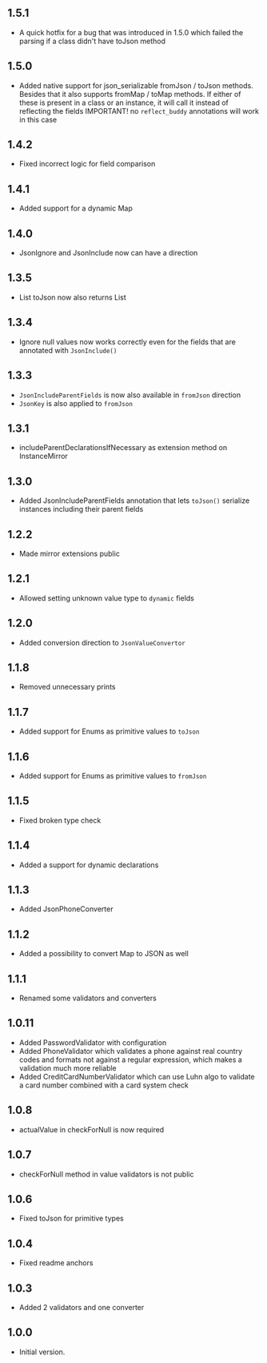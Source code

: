 ## 1.5.1
- A quick hotfix for a bug that was introduced in 1.5.0 which failed the parsing if a class didn't have toJson method
## 1.5.0
- Added native support for json_serializable fromJson / toJson methods. Besides that it also supports fromMap / toMap methods. If either of these is present in a class or an instance, it will call it instead of reflecting the fields
IMPORTANT! no `reflect_buddy` annotations will work in this case
## 1.4.2
- Fixed incorrect logic for field comparison
## 1.4.1
- Added support for a dynamic Map
## 1.4.0
- JsonIgnore and JsonInclude now can have a direction
## 1.3.5
- List toJson now also returns List
## 1.3.4
- Ignore null values now works correctly even for the fields that are annotated with `JsonInclude()`
## 1.3.3
- `JsonIncludeParentFields` is now also available in `fromJson` direction
- `JsonKey` is also applied to `fromJson`
## 1.3.1
- includeParentDeclarationsIfNecessary as extension method on InstanceMirror
## 1.3.0
- Added JsonIncludeParentFields annotation that lets `toJson()` serialize 
instances including their parent fields
## 1.2.2
- Made mirror extensions public
## 1.2.1
- Allowed setting unknown value type to `dynamic` fields
## 1.2.0
- Added conversion direction to `JsonValueConvertor`
## 1.1.8
- Removed unnecessary prints
## 1.1.7
- Added support for Enums as primitive values to `toJson`
## 1.1.6
- Added support for Enums as primitive values to `fromJson`
## 1.1.5
- Fixed broken type check
## 1.1.4
- Added a support for dynamic declarations
## 1.1.3
- Added JsonPhoneConverter
## 1.1.2
- Added a possibility to convert Map to JSON as well
## 1.1.1
- Renamed some validators and converters
## 1.0.11
- Added PasswordValidator with configuration
- Added PhoneValidator which validates a phone against real country codes and formats not against a regular expression, which makes a validation much more reliable
- Added CreditCardNumberValidator which can use Luhn algo to validate a card number combined with a card system check
## 1.0.8
- actualValue in checkForNull is now required
## 1.0.7
- checkForNull method in value validators is not public
## 1.0.6
- Fixed toJson for primitive types
## 1.0.4
- Fixed readme anchors
## 1.0.3

- Added 2 validators and one converter
## 1.0.0

- Initial version.
